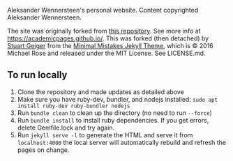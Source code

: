 Aleksander Wennersteen's personal website. Content copyrighted Aleksander Wennersteen.

The site was originally forked from [this repository](https://github.com/academicpages/academicpages.github.io).
See more info at https://academicpages.github.io/.
This was forked (then detached) by [Stuart Geiger](https://github.com/staeiou) from the [Minimal Mistakes Jekyll Theme](https://mmistakes.github.io/minimal-mistakes/), which is © 2016 Michael Rose and released under the MIT License. See LICENSE.md.


## To run locally

1. Clone the repository and made updates as detailed above
1. Make sure you have ruby-dev, bundler, and nodejs installed: `sudo apt install ruby-dev ruby-bundler nodejs`
1. Run `bundle clean` to clean up the directory (no need to run `--force`)
1. Run `bundle install` to install ruby dependencies. If you get errors, delete Gemfile.lock and try again.
1. Run `jekyll serve -l` to generate the HTML and serve it from `localhost:4000` the local server will automatically rebuild and refresh the pages on change.

